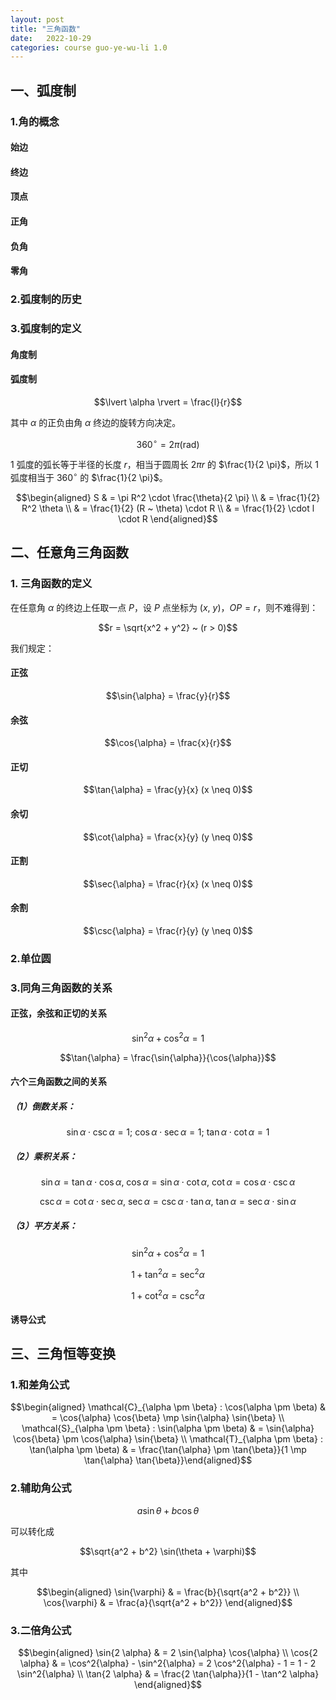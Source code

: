 ```yaml
---
layout: post
title: "三角函数"
date:   2022-10-29
categories: course guo-ye-wu-li 1.0
---
```


## 一、弧度制

### 1.角的概念

#### 始边
#### 终边
#### 顶点
#### 正角
#### 负角
#### 零角

### 2.弧度制的历史

### 3.弧度制的定义

#### 角度制

#### 弧度制

$$\lvert \alpha \rvert = \frac{l}{r}$$

其中 $\alpha$ 的正负由角 $\alpha$ 终边的旋转方向决定。

$$360^\circ = 2 \pi (\mathrm{rad})$$

$1$ 弧度的弧长等于半径的长度 $r$，相当于圆周长 $2 \pi r$ 的 $\frac{1}{2 \pi}$，所以 $1$ 弧度相当于 $360^\circ$ 的 $\frac{1}{2 \pi}$。

$$\begin{aligned} S & = \pi R^2 \cdot \frac{\theta}{2 \pi} \\ & = \frac{1}{2} R^2 \theta \\ & = \frac{1}{2} (R ~ \theta) \cdot R \\ & = \frac{1}{2} \cdot l \cdot R \end{aligned}$$

## 二、任意角三角函数

### 1. 三角函数的定义

在任意角 $\alpha$ 的终边上任取一点 $P$，设 $P$ 点坐标为 $(x, ~ y)$，$OP = r$，则不难得到：

$$r = \sqrt{x^2 + y^2} ~ (r > 0)$$

我们规定：

#### 正弦

$$\sin{\alpha} = \frac{y}{r}$$

#### 余弦

$$\cos{\alpha} = \frac{x}{r}$$

#### 正切

$$\tan{\alpha} = \frac{y}{x} (x \neq 0)$$

#### 余切

$$\cot{\alpha} = \frac{x}{y} (y \neq 0)$$

#### 正割

$$\sec{\alpha} = \frac{r}{x} (x \neq 0)$$

#### 余割

$$\csc{\alpha} = \frac{r}{y} (y \neq 0)$$

### 2.单位圆

### 3.同角三角函数的关系

#### 正弦，余弦和正切的关系

$$\sin^2{\alpha} + \cos^2{\alpha} = 1$$

$$\tan{\alpha} = \frac{\sin{\alpha}}{\cos{\alpha}}$$

#### 六个三角函数之间的关系

##### （1）倒数关系：

$$\sin{\alpha} \cdot \csc{\alpha} = 1; ~ \cos{\alpha} \cdot \sec{\alpha} = 1; ~ \tan{\alpha} \cdot \cot{\alpha} = 1$$

##### （2）乘积关系：

$$\sin{\alpha} = \tan{\alpha} \cdot \cos{\alpha}, ~ \cos{\alpha} = \sin{\alpha} \cdot \cot{\alpha}, ~ \cot{\alpha} = \cos{\alpha} \cdot \csc{\alpha}$$

$$\csc{\alpha} = \cot{\alpha} \cdot \sec{\alpha}, ~ \sec{\alpha} = \csc{\alpha} \cdot \tan{\alpha}, ~ \tan{\alpha} = \sec{\alpha} \cdot \sin{\alpha}$$

##### （3）平方关系：

$$\sin^2{\alpha} + \cos^2{\alpha} = 1$$

$$1 + \tan^2{\alpha} = \sec^2{\alpha}$$

$$1 + \cot^2{\alpha} = \csc^2{\alpha}$$

#### 诱导公式

## 三、三角恒等变换

### 1.和差角公式

$$\begin{aligned} \mathcal{C}_{\alpha \pm \beta} : \cos(\alpha \pm \beta) & = \cos{\alpha} \cos{\beta} \mp \sin{\alpha} \sin{\beta} \\ \mathcal{S}_{\alpha \pm \beta} : \sin(\alpha \pm \beta) & = \sin{\alpha} \cos{\beta} \pm \cos{\alpha} \sin{\beta} \\ \mathcal{T}_{\alpha \pm \beta} : \tan(\alpha \pm \beta) & = \frac{\tan{\alpha} \pm \tan{\beta}}{1 \mp \tan{\alpha} \tan{\beta}}\end{aligned}$$

### 2.辅助角公式

$$a \sin{\theta} + b \cos{\theta}$$

可以转化成

$$\sqrt{a^2 + b^2} \sin(\theta + \varphi)$$

其中

$$\begin{aligned} \sin{\varphi} & = \frac{b}{\sqrt{a^2 + b^2}} \\ \cos{\varphi} & = \frac{a}{\sqrt{a^2 + b^2}} \end{aligned}$$

### 3.二倍角公式

$$\begin{aligned} \sin{2 \alpha} & = 2 \sin{\alpha} \cos{\alpha} \\ \cos{2 \alpha} & = \cos^2{\alpha} - \sin^2{\alpha} = 2 \cos^2{\alpha} - 1 = 1 - 2 \sin^2{\alpha} \\ \tan{2 \alpha} & = \frac{2 \tan{\alpha}}{1 - \tan^2 \alpha} \end{aligned}$$